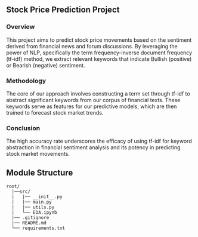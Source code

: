 ## Stock Price Prediction Project

### Overview

This project aims to predict stock price movements based on the sentiment derived from financial news and forum discussions. By leveraging the power of NLP, specifically the term frequency-inverse document frequency (tf-idf) method, we extract relevant keywords that indicate Bullish (positive) or Bearish (negative) sentiment.

### Methodology

The core of our approach involves constructing a term set through tf-idf to abstract significant keywords from our corpus of financial texts. These keywords serve as features for our predictive models, which are then trained to forecast stock market trends.

### Conclusion

The high accuracy rate underscores the efficacy of using tf-idf for keyword abstraction in financial sentiment analysis and its potency in predicting stock market movements.

## Module Structure

```plaintext
root/
  |──src/
  |   |── __init__.py
  |   |── main.py
  |   |── utils.py
  |   └── EDA.ipynb 
  |── .gitignore
  |── README.md
  └── requirements.txt
```
